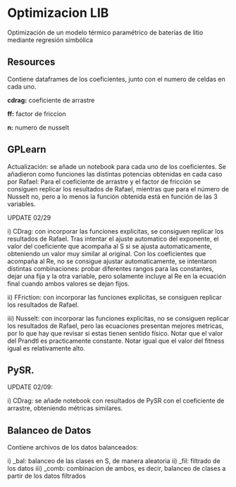# Optimizacion LIB
Optimización de un modelo térmico paramétrico de baterías de litio mediante regresión simbólica 

## Resources
Contiene dataframes de los coeficientes, junto con el numero de celdas en cada uno. 

**cdrag:** coeficiente de arrastre

**ff:** factor de friccion

**n:** numero de nusselt

## GPLearn
Actualización: se añade un notebook para cada uno de los coeficientes.  Se añadieron como funciones las distintas potencias obtenidas en cada caso por Rafael:
Para el coeficiente de arrastre y el factor de fricción se consiguen replicar los resultados de Rafael, mientras que para el número de Nusselt no, pero a lo menos la función obtenida está en función de las 3 variables. 

UPDATE 02/29 

i) CDrag: con incorporar las funciones explicitas, se consiguen replicar los resultados de Rafael. Tras intentar el ajuste automatico del exponente, el valor del coeficiente que acompaña al S si se ajusta automaticamente,  obteniendo un valor muy similar al original. Con los coeficientes que acompaña al Re, no se consigue ajustar automaticamente, se intentaron distintas combinaciones: probar diferentes rangos para las constantes, dejar una fija y la otra variable, pero solamente incluye al Re en la ecuación final cuando ambos valores se dejan fijos. 

ii) FFriction: con incorporar las funciones explicitas, se consiguen replicar los resultados de Rafael. 

iii) Nusselt: con incorporar las funciones explicitas, no se consiguen replicar los resultados de Rafael, pero las ecuaciones presentan mejores metricas, por lo que hay que revisar si estas tienen sentido físico. Notar que el valor del Prandtl es practicamente constante. Notar igual que el valor del fitness igual es relativamente alto. 


## PySR.
UPDATE 02/09: 

i) CDrag: se añade notebook con resultados de PySR con el coeficiente de arrastre, obteniendo métricas similares. 

## Balanceo de Datos
Contiene archivos de los datos balanceados:

i) _bal: balanceo de las clases en S, de manera aleatoria
ii) _fil: filtrado de los datos
iii) _comb: combinacion de ambos, es decir, balanceo de clases a partir de los datos filtrados
